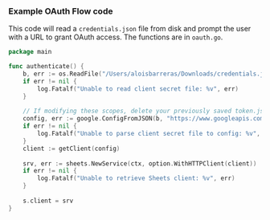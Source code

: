 ### Example OAuth Flow code
This code will read a `credentials.json` file from disk and prompt the user with a URL to grant OAuth access.
The functions are in `oauth.go`.

```go
package main 

func authenticate() {
    b, err := os.ReadFile("/Users/aloisbarreras/Downloads/credentials.json")
    if err != nil {
        log.Fatalf("Unable to read client secret file: %v", err)
    }
    
    // If modifying these scopes, delete your previously saved token.json.
    config, err := google.ConfigFromJSON(b, "https://www.googleapis.com/auth/spreadsheets.readonly")
    if err != nil {
        log.Fatalf("Unable to parse client secret file to config: %v", err)
    }
    client := getClient(config)
    
    srv, err := sheets.NewService(ctx, option.WithHTTPClient(client))
    if err != nil {
        log.Fatalf("Unable to retrieve Sheets client: %v", err)
    }
    
    s.client = srv
}
```
